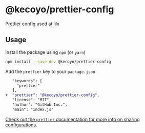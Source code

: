 # @kecoyo/prettier-config

Prettier config used at ljlx

## Usage

Install the package using `npm` (or `yarn`)

```sh
npm install --save-dev @kecoyo/prettier-config
```

Add the `prettier` key to your `package.json`

```diff
   "keywords": [
     "prettier"
   ],
+  "prettier": "@kecoyo/prettier-config",
   "license": "MIT",
   "author": "GitHub Inc.",
   "main": "index.js"
```

[Check out the `prettier` documentation for more info on sharing configurations](https://prettier.io/docs/en/configuration.html#sharing-configurations).
